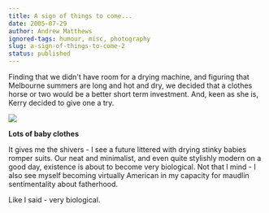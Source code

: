 ```yaml
---
title: A sign of things to come...
date: 2005-07-29
author: Andrew Matthews
ignored-tags: humour, misc, photography
slug: a-sign-of-things-to-come-2
status: published
---
```


Finding that we didn't have room for a drying machine, and figuring that Melbourne summers are long and hot and dry, we decided that a clothes horse or two would be a better short term investment. And, keen as she is, Kerry decided to give one a try.

[![](http://photos1.blogger.com/blogger/6860/929/320/IMG%28038%29.jpg)](http://photos1.blogger.com/blogger/6860/929/1600/IMG%28038%29.jpg)

**Lots of baby clothes**

It gives me the shivers - I see a future littered with drying stinky babies romper suits. Our neat and minimalist, and even quite stylishly modern on a good day, existence is about to become very biological. Not that I mind - I also see myself becoming virtually American in my capacity for maudlin sentimentality about fatherhood.

Like I said - very biological.
